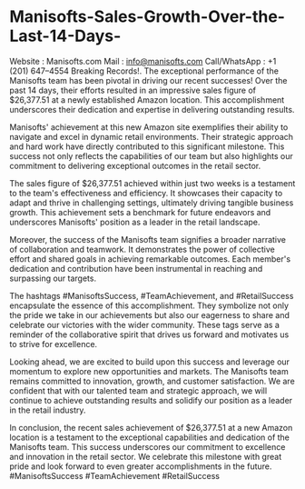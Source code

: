 # Manisofts-Sales-Growth-Over-the-Last-14-Days-
Website : Manisofts.com  Mail : info@manisofts.com  Call/WhatsApp : +1 (201) 647–4554  Breaking Records!.
The exceptional performance of the Manisofts team has been pivotal in driving our recent successes! Over the past 14 days, their efforts resulted in an impressive sales figure of $26,377.51 at a newly established Amazon location. This accomplishment underscores their dedication and expertise in delivering outstanding results.

Manisofts' achievement at this new Amazon site exemplifies their ability to navigate and excel in dynamic retail environments. Their strategic approach and hard work have directly contributed to this significant milestone. This success not only reflects the capabilities of our team but also highlights our commitment to delivering exceptional outcomes in the retail sector.

The sales figure of $26,377.51 achieved within just two weeks is a testament to the team's effectiveness and efficiency. It showcases their capacity to adapt and thrive in challenging settings, ultimately driving tangible business growth. This achievement sets a benchmark for future endeavors and underscores Manisofts' position as a leader in the retail landscape.

Moreover, the success of the Manisofts team signifies a broader narrative of collaboration and teamwork. It demonstrates the power of collective effort and shared goals in achieving remarkable outcomes. Each member's dedication and contribution have been instrumental in reaching and surpassing our targets.

The hashtags #ManisoftsSuccess, #TeamAchievement, and #RetailSuccess encapsulate the essence of this accomplishment. They symbolize not only the pride we take in our achievements but also our eagerness to share and celebrate our victories with the wider community. These tags serve as a reminder of the collaborative spirit that drives us forward and motivates us to strive for excellence.

Looking ahead, we are excited to build upon this success and leverage our momentum to explore new opportunities and markets. The Manisofts team remains committed to innovation, growth, and customer satisfaction. We are confident that with our talented team and strategic approach, we will continue to achieve outstanding results and solidify our position as a leader in the retail industry.

In conclusion, the recent sales achievement of $26,377.51 at a new Amazon location is a testament to the exceptional capabilities and dedication of the Manisofts team. This success underscores our commitment to excellence and innovation in the retail sector. We celebrate this milestone with great pride and look forward to even greater accomplishments in the future. #ManisoftsSuccess #TeamAchievement #RetailSuccess
